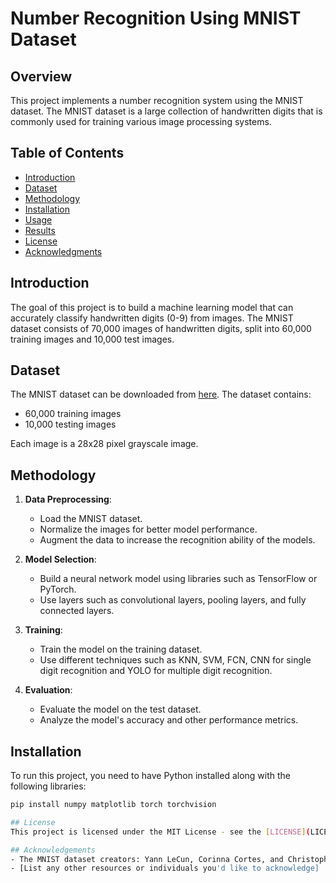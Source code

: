 # Number Recognition Using MNIST Dataset

## Overview

This project implements a number recognition system using the MNIST dataset. The MNIST dataset is a large collection of handwritten digits that is commonly used for training various image processing systems.

## Table of Contents

- [Introduction](#introduction)
- [Dataset](#dataset)
- [Methodology](#methodology)
- [Installation](#installation)
- [Usage](#usage)
- [Results](#results)
- [License](#license)
- [Acknowledgments](#acknowledgments)

## Introduction

The goal of this project is to build a machine learning model that can accurately classify handwritten digits (0-9) from images. The MNIST dataset consists of 70,000 images of handwritten digits, split into 60,000 training images and 10,000 test images.

## Dataset

The MNIST dataset can be downloaded from [here](http://yann.lecun.com/exdb/mnist/). The dataset contains:

- 60,000 training images
- 10,000 testing images

Each image is a 28x28 pixel grayscale image.

## Methodology

1. **Data Preprocessing**:
   - Load the MNIST dataset.
   - Normalize the images for better model performance.
   - Augment the data to increase the recognition ability of the models.

2. **Model Selection**:
   - Build a neural network model using libraries such as TensorFlow or PyTorch.
   - Use layers such as convolutional layers, pooling layers, and fully connected layers.

3. **Training**:
   - Train the model on the training dataset.
   - Use different techniques such as KNN, SVM, FCN, CNN for single digit recognition and YOLO for multiple digit recognition.

4. **Evaluation**:
   - Evaluate the model on the test dataset.
   - Analyze the model's accuracy and other performance metrics.

## Installation

To run this project, you need to have Python installed along with the following libraries:

```bash
pip install numpy matplotlib torch torchvision

## License
This project is licensed under the MIT License - see the [LICENSE](LICENSE) file for details.

## Acknowledgements
- The MNIST dataset creators: Yann LeCun, Corinna Cortes, and Christopher J.C. Burges
- [List any other resources or individuals you'd like to acknowledge]
